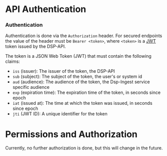 # API Authentication

### Authentication

Authentication is done via the `Authorization` header.
For secured endpoints the value of the header must be `Bearer <token>`,
where `<token>` is a [JWT](https://jwt.io/) token issued by the DSP-API.

The token is a JSON Web Token (JWT) that must contain the following claims:

* `iss` (issuer): The issuer of the token, the DSP-API
* `sub` (subject): The subject of the token, the user's or system id
* `aud` (audience): The audience of the token, the Dsp-Ingest service specific audience
* `exp` (expiration time): The expiration time of the token, in seconds since epoch
* `iat` (issued at): The time at which the token was issued, in seconds since epoch
* `jti` (JWT ID): A unique identifier for the token

# Permissions and Authorization

Currently, no further authorization is done, but this will change in the future.
